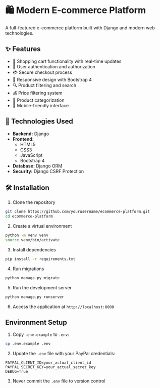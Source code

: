 # 🛍️ Modern E-commerce Platform

A full-featured e-commerce platform built with Django and modern web technologies.

## ✨ Features

- 🛒 Shopping cart functionality with real-time updates
- 🔐 User authentication and authorization
- 💳 Secure checkout process
- 🎨 Responsive design with Bootstrap 4
- 🔍 Product filtering and search
- 💰 Price filtering system
- 🎯 Product categorization
- 📱 Mobile-friendly interface

## 🚀 Technologies Used

- **Backend:** Django
- **Frontend:** 
  - HTML5
  - CSS3
  - JavaScript
  - Bootstrap 4
- **Database:** Django ORM
- **Security:** Django CSRF Protection

## 🛠️ Installation

1. Clone the repository
```bash
git clone https://github.com/yourusername/ecommerce-platform.git
cd ecommerce-platform
```

2. Create a virtual environment
```bash
python -m venv venv
source venv/bin/activate
```

3. Install dependencies
```bash
pip install -r requirements.txt
```

4. Run migrations
```bash
python manage.py migrate
```

5. Run the development server
```bash
python manage.py runserver
```

6. Access the application at `http://localhost:8000`

## Environment Setup

1. Copy `.env.example` to `.env`:
```bash
cp .env.example .env
```

2. Update the `.env` file with your PayPal credentials:
```
PAYPAL_CLIENT_ID=your_actual_client_id
PAYPAL_SECRET_KEY=your_actual_secret_key
DEBUG=True
```

3. Never commit the `.env` file to version control
